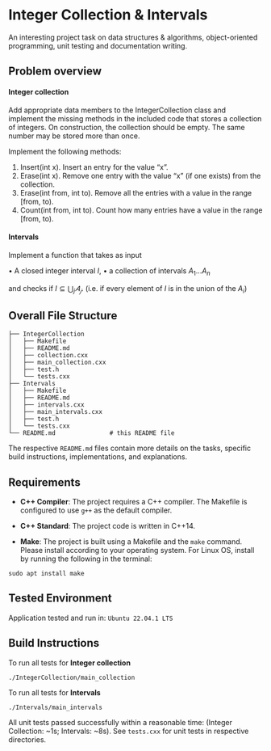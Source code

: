 # Integer Collection & Intervals  

 An interesting project task on data structures & algorithms, object-oriented programming, unit testing and documentation writing.

## Problem overview
#### Integer collection
Add appropriate data members to the IntegerCollection class and implement the missing methods in the included code that stores a collection of integers. On construction, the collection should be empty. The same number may be stored more than once.

Implement the following methods:

1. Insert(int x). Insert an entry for the value “x”.
2. Erase(int x). Remove one entry with the value “x” (if one exists) from the collection.
3. Erase(int from, int to). Remove all the entries with a value in the range [from, to).
4. Count(int from, int to). Count how many entries have a value in the range [from, to).

#### Intervals
Implement a function that takes as input 

•	A closed integer interval $I$, 
•	a collection of intervals $A_1... A_n$ 

and checks if $I \subseteq ⋃_j 𝐴_𝑗$. (i.e. if every element of $I$ is in the union of the $A_i$)

## Overall File Structure

```
├── IntegerCollection
│   ├── Makefile
│   ├── README.md
│   ├── collection.cxx
│   ├── main_collection.cxx
│   ├── test.h
│   └── tests.cxx
├── Intervals
│   ├── Makefile
│   ├── README.md
│   ├── intervals.cxx
│   ├── main_intervals.cxx
│   ├── test.h
│   └── tests.cxx
└── README.md               # this README file
```
The respective `README.md` files contain more details on the tasks, specific build instructions, implementations, and explanations.

## Requirements
- **C++ Compiler**: The project requires a C++ compiler. The Makefile is configured to use `g++` as the default compiler.

- **C++ Standard**: The project code is written in C++14.

- **Make**: The project is built using a Makefile and the ``make`` command. Please install according to your operating system. For Linux OS, install by running the following in the terminal:
```
sudo apt install make
```

## Tested Environment

Application tested and run in: `Ubuntu 22.04.1 LTS`

## Build Instructions

To run all tests for **Integer collection**
```
./IntegerCollection/main_collection
```

To run all tests for **Intervals**
```
./Intervals/main_intervals
```

All unit tests passed successfully within a reasonable time: (Integer Collection: ~1s; Intervals: ~8s). See `tests.cxx` for unit tests in respective directories.

